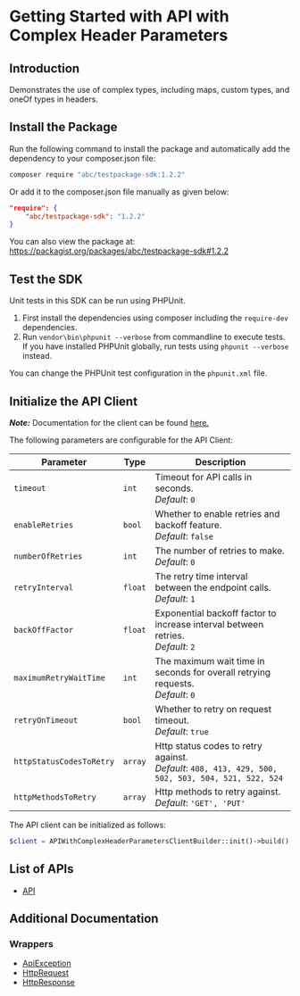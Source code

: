 
# Getting Started with API with Complex Header Parameters

## Introduction

Demonstrates the use of complex types, including maps, custom types, and oneOf types in headers.

## Install the Package

Run the following command to install the package and automatically add the dependency to your composer.json file:

```bash
composer require "abc/testpackage-sdk:1.2.2"
```

Or add it to the composer.json file manually as given below:

```json
"require": {
    "abc/testpackage-sdk": "1.2.2"
}
```

You can also view the package at:
https://packagist.org/packages/abc/testpackage-sdk#1.2.2

## Test the SDK

Unit tests in this SDK can be run using PHPUnit.

1. First install the dependencies using composer including the `require-dev` dependencies.
2. Run `vendor\bin\phpunit --verbose` from commandline to execute tests. If you have installed PHPUnit globally, run tests using `phpunit --verbose` instead.

You can change the PHPUnit test configuration in the `phpunit.xml` file.

## Initialize the API Client

**_Note:_** Documentation for the client can be found [here.](https://www.github.com/ZahraN444/testpackage-php-sdk/tree/1.2.2/doc/client.md)

The following parameters are configurable for the API Client:

| Parameter | Type | Description |
|  --- | --- | --- |
| `timeout` | `int` | Timeout for API calls in seconds.<br>*Default*: `0` |
| `enableRetries` | `bool` | Whether to enable retries and backoff feature.<br>*Default*: `false` |
| `numberOfRetries` | `int` | The number of retries to make.<br>*Default*: `0` |
| `retryInterval` | `float` | The retry time interval between the endpoint calls.<br>*Default*: `1` |
| `backOffFactor` | `float` | Exponential backoff factor to increase interval between retries.<br>*Default*: `2` |
| `maximumRetryWaitTime` | `int` | The maximum wait time in seconds for overall retrying requests.<br>*Default*: `0` |
| `retryOnTimeout` | `bool` | Whether to retry on request timeout.<br>*Default*: `true` |
| `httpStatusCodesToRetry` | `array` | Http status codes to retry against.<br>*Default*: `408, 413, 429, 500, 502, 503, 504, 521, 522, 524` |
| `httpMethodsToRetry` | `array` | Http methods to retry against.<br>*Default*: `'GET', 'PUT'` |

The API client can be initialized as follows:

```php
$client = APIWithComplexHeaderParametersClientBuilder::init()->build();
```

## List of APIs

* [API](https://www.github.com/ZahraN444/testpackage-php-sdk/tree/1.2.2/doc/controllers/api.md)

## Additional Documentation

### Wrappers

* [ApiException](https://www.github.com/ZahraN444/testpackage-php-sdk/tree/1.2.2/doc/api-exception.md)
* [HttpRequest](https://www.github.com/ZahraN444/testpackage-php-sdk/tree/1.2.2/doc/http-request.md)
* [HttpResponse](https://www.github.com/ZahraN444/testpackage-php-sdk/tree/1.2.2/doc/http-response.md)

